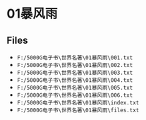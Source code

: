 # 01暴风雨

## Files

- `F:/5000G电子书\世界名著\01暴风雨\001.txt`
- `F:/5000G电子书\世界名著\01暴风雨\002.txt`
- `F:/5000G电子书\世界名著\01暴风雨\003.txt`
- `F:/5000G电子书\世界名著\01暴风雨\004.txt`
- `F:/5000G电子书\世界名著\01暴风雨\005.txt`
- `F:/5000G电子书\世界名著\01暴风雨\006.txt`
- `F:/5000G电子书\世界名著\01暴风雨\index.txt`
- `F:/5000G电子书\世界名著\01暴风雨\files.txt`
